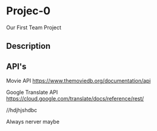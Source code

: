 # Projec-0
Our First Team Project

## Description

## API's

Movie API
https://www.themoviedb.org/documentation/api

Google Translate API
https://cloud.google.com/translate/docs/reference/rest/


//hdjhjshdbc



Always nerver maybe